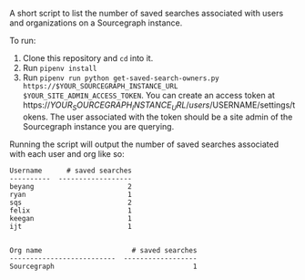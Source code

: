 A short script to list the number of saved searches associated with users and organizations on a Sourcegraph instance.

To run:

1. Clone this repository and `cd` into it.
1. Run `pipenv install`
1. Run `pipenv run python get-saved-search-owners.py https://$YOUR_SOURCEGRAPH_INSTANCE_URL $YOUR_SITE_ADMIN_ACCESS_TOKEN`. You can create an access token at https://$YOUR_SOURCEGRAPH_INSTANCE_URL/users/$USERNAME/settings/tokens. The user associated with the token should be a site admin of the Sourcegraph instance you are querying.

Running the script will output the number of saved searches associated with each user and org like so:

```
Username      # saved searches
----------  ------------------
beyang                       2
ryan                         1
sqs                          2
felix                        1
keegan                       1
ijt                          1


Org name                      # saved searches
--------------------------  ------------------
Sourcegraph                                  1
```